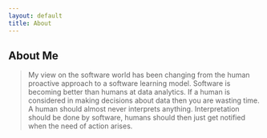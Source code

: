 ```yaml
---
layout: default
title: About
---
```


## About Me
> My view on the software world has been changing from the human proactive approach to a software learning model. Software is becoming better than humans at data analytics. If a human is considered in making decisions about data then you are wasting time. A human should almost never interprets anything. Interpretation should be done by software, humans should then just get notified when the need of action arises. 
